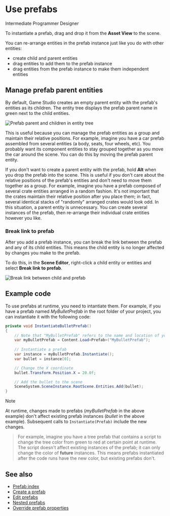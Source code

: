 # Use prefabs
<span class="label label-doc-level">Intermediate</span>
<span class="label label-doc-audience">Programmer</span>
<span class="label label-doc-audience">Designer</span>

To instantiate a prefab, drag and drop it from the **Asset View** to the scene.

You can re-arrange entities in the prefab instance just like you do with other entities:

* create child and parent entities
* drag entities to add them to the prefab instance
* drag entities from the prefab instance to make them independent entities

## Manage prefab parent entities

By default, Game Studio creates an empty parent entity with the prefab's entities as its children. The entity tree displays the prefab parent name in green next to the child entities.

![Prefab parent and children in entity tree](media/prefabs-in-scene-editor.png)

This is useful because you can manage the prefab entities as a group and maintain their relative positions. For example, imagine you have a car prefab assembled from several entities (a body, seats, four wheels, etc). You probably want its component entities to stay grouped together as you move the car around the scene. You can do this by moving the prefab parent entity.

If you don't want to create a parent entity with the prefab, hold **Alt** when you drop the prefab into the scene. This is useful if you don't care about the relative positions of the prefab's entities and don't need to move them together as a group. For example, imagine you have a prefab composed of several crate entities arranged in a random fashion. It's not important that the crates maintain their relative position after you place them; in fact, several identical stacks of "randomly" arranged crates would look odd. In this situation, a parent entity is unnecessary. You can create several instances of the prefab, then re-arrange their individual crate entities however you like.

### Break link to prefab

After you add a prefab instance, you can break the link between the prefab and any of its child entities. This means the child entity is no longer affected by changes you make to the prefab.

To do this, in the **Scene Editor**, right-click a child entity or entities and select **Break link to prefab**.

![Break link between child and prefab](media/use-prefabs-break-link-to-prefab.gif)

## Example code

To use prefabs at runtime, you need to intantiate them. For example, if you have a prefab named *MyBulletPrefab* in the root folder of your project, you can instantiate it with the following code:

```cs
private void InstantiateBulletPrefab()
{
    // Note that "MyBulletPrefab" refers to the name and location of your prefab asset
    var myBulletPrefab = Content.Load<Prefab>("MyBulletPrefab");
    
    // Instantiate a prefab
    var instance = myBulletPrefab.Instantiate();
    var bullet = instance[0];

    // Change the X coordinate
    bullet.Transform.Position.X = 20.0f;

    // Add the bullet to the scene
    SceneSystem.SceneInstance.RootScene.Entities.Add(bullet);
}
```

>[!Note]
>At runtime, changes made to prefabs (*myBulletPrefab* in the above example) don't affect existing prefab instances (*bullet* in the above example). Subsequent calls to ``Instantiate(Prefab)`` include the new changes.

>For example, imagine you have a tree prefab that contains a script to change the tree color from green to red at certain point at runtime. The script doesn't affect existing instances of the prefab; it can only change the color of **future** instances. This means prefabs instantiated after the code runs have the new color, but existing prefabs don't.

## See also

* [Prefab index](prefabs.md)
* [Create a prefab](create-a-prefab.md)
* [Edit prefabs](edit-prefabs.md)
* [Nested prefabs](nested-prefabs.md)
* [Override prefab properties](override-prefab-properties.md)